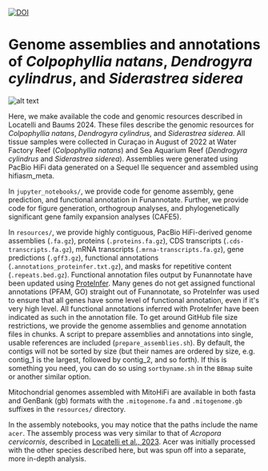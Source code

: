[![DOI](https://zenodo.org/badge/833782845.svg)](https://zenodo.org/doi/10.5281/zenodo.13323697)

# Genome assemblies and annotations of _Colpophyllia natans_, _Dendrogyra cylindrus_, and _Siderastrea siderea_

![alt text](https://github.com/mistergroot/cnat_dcyl_ssid_genomes/blob/main/banner.png?raw=true)

Here, we make available the code and genomic resources described in Locatelli and Baums 2024. These files describe the genomic resources for _Colpophyllia natans_, _Dendrogyra cylindrus_, and _Siderastrea siderea_. All tissue samples were collected in Curaçao in August of 2022 at Water Factory Reef (_Colpophyllia natans_) and Sea Aquarium Reef (_Dendrogyra cylindrus_ and _Siderastrea siderea_). Assemblies were generated using PacBio HiFi data generated on a Sequel IIe sequencer and assembled using hifiasm_meta.

In `jupyter_notebooks/`, we provide code for genome assembly, gene prediction, and functional annotation in Funannotate. Further, we provide code for figure generation, orthogroup analyses, and phylogenetically significant gene family expansion analyses (CAFE5).

In `resources/`, we provide highly contiguous, PacBio HiFi-derived genome assemblies (`.fa.gz`), proteins (`.proteins.fa.gz`), CDS transcripts (`.cds-transcripts.fa.gz`), mRNA transcripts (`.mrna-transcripts.fa.gz`), gene predictions (`.gff3.gz`), functional annotations (`.annotations_proteinfer.txt.gz`), and masks for repetitive content (`.repeats.bed.gz`). Functional annotation files output by Funannotate have been updated using [ProteInfer](https://elifesciences.org/articles/80942). Many genes do not get assigned functional annotations (PFAM, GO) straight out of Funannotate, so ProteInfer was used to ensure that all genes have some level of functional annotation, even if it's very high level. All functional annotations inferred with ProteInfer have been indicated as such in the annotation file. To get around GitHub file size restrictions, we provide the genome assemblies and genome annotation files in chunks. A script to prepare assemblies and annotations into single, usable references are included (`prepare_assemblies.sh`). By default, the contigs will not be sorted by size (but their names are ordered by size, e.g. contig_1 is the largest, followed by contig_2, and so forth). If this is something you need, you can do so using `sortbyname.sh` in the `BBmap` suite or another similar option.

Mitochondrial genomes assembled with MitoHiFi are available in both fasta and GenBank (gb) formats with the `.mitogenome.fa` and `.mitogenome.gb` suffixes in the `resources/` directory.

In the assembly notebooks, you may notice that the paths include the name `acer`. The assembly process was very similar to that of _Acropora cervicornis_, described in [Locatelli et al., 2023](https://doi.org/10.1101/2023.12.22.573044). Acer was initially processed with the other species described here, but was spun off into a separate, more in-depth analysis.
